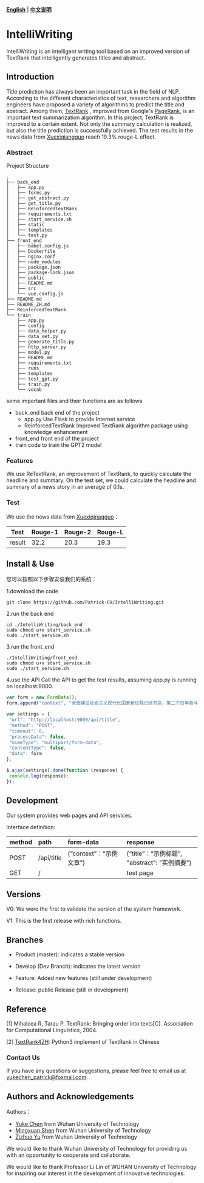 [**English**](README.md) | [**中文说明**](README_ZH.md)

# IntelliWriting

IntelliWriting is an intelligent writing tool based on an improved version of TextRank that intelligently generates titles and abstract.



## Introduction

Title prediction has always been an important task in the field of NLP. According to the different characteristics of text, researchers and algorithm engineers have proposed a variety of algorithms to predict the title and abstract. Among them, [TextRank](https://aclanthology.org/W04-3252.pdf) , improved from Google's [PageRank](https://en.wikipedia.org/wiki/PageRank), is an important text summarization algorithm. In this project, TextRank is improved to a certain extent. Not only the summary calculation is realized, but also the title prediction is successfully achieved. The test results in the news data from [Xuexiqiangguo](https://www.xuexi.cn/) reach 19.3% rouge-L effect.

### Abstract

Project Structure

```file tree
.
├── back_end
│   ├── app.py
│   ├── forms.py
│   ├── get_abstract.py
│   ├── get_title.py
│   ├── ReinforcedTextRank
│   ├── requirements.txt
│   ├── start_service.sh
│   ├── static
│   ├── templates
│   └── test.py
├── front_end
│   ├── babel.config.js
│   ├── Dockerfile
│   ├── nginx.conf
│   ├── node_modules
│   ├── package.json
│   ├── package-lock.json
│   ├── public
│   ├── README.md
│   ├── src
│   └── vue.config.js
├── README.md
├── README_ZH.md
├── ReinforcedTextRank
└── train
    ├── app.py
    ├── config
    ├── data_helper.py
    ├── data_set.py
    ├── generate_title.py
    ├── http_server.py
    ├── model.py
    ├── README.md
    ├── requirements.txt
    ├── runs
    ├── templates
    ├── test_gpt.py
    ├── train.py
    └── vocab
```

some important files and their functions are as follows
- back_end    back end of the project
  - app.py	Use Flask to provide Internet service
  - ReinforcedTextRank   Improved TextRank algorithm package using knowledge enhancement
- front_end   front end of the project
- train       code to train the GPT2 model




### Features

We use ReTextRank, an improvement of TextRank, to quickly calculate the headline and summary. On the test set, we could calculate the headline and summary of a news story in an average of 0.1s.



### Test

We use the news data from [Xuexiqinagguo](https://www.xuexi.cn/)：

| Test   | Rouge-1 | Rouge-2 | Rouge-L |
| ------ |---------|---------| ------- |
| result | 32.2    | 20.3    | 19.3    |



## Install & Use

您可以按照以下步骤安装我们的系统：

1.download the code

```shell
git clone https://github.com/Patrick-CH/IntelliWriting.git
```

2.run the back end

```shell
cd ./IntelliWriting/back_end
sudo chmod u+x start_service.sh
sudo ./start_service.sh
```

3.run the front_end

```shell
./IntelliWriting/front_end
sudo chmod u+x start_service.sh
sudo ./start_service.sh
```

4.use the API
Call the API to get the test results, assuming app.py is running on localhost:9000.

```javascript
var form = new FormData();
form.append("context", "全面建设社会主义现代化国家新征程已经开启，第二个百年奋斗目标就在前方。");

var settings = {
 "url": "http://localhost:9000/api/title",
 "method": "POST",
 "timeout": 0,
 "processData": false,
 "mimeType": "multipart/form-data",
 "contentType": false,
 "data": form
};

$.ajax(settings).done(function (response) {
 console.log(response);
});
```



## Development

Our system provides web pages and API services.

Interface definition:

| method | path       | form-data               | response                                      |
| :----- | :--------- | :---------------------- | :-------------------------------------------- |
| POST   | /api/title | {“context”：“示例文章”} | {“title”：“示例标题”, "abstract": "实例摘要"} |
| GET    | /          |                         | test page                                     |



## Versions

V0: We were the first to validate the version of the system framework.

V1: This is the first release with rich functions.



## Branches

- Product (master): indicates a stable version
- Develop (Dev Branch): indicates the latest version

- Feature: Added new features (still under development)

- Release: public Release (still in development)



## Reference

[1]  Mihalcea R, Tarau P. TextRank: Bringing order into texts[C]. Association for Computational Linguistics, 2004.

[2]  [TextRank4ZH](https://github.com/letiantian/TextRank4ZH): Python3 implement of TextRank in Chinese



### Contact Us

If you have any questions or suggestions, please feel free to email us at yukechen_patrick@foxmail.com.



## Authors and Acknowledgements

Authors：

- [Yuke Chen](https://github.com/Patrick-CH) from Wuhan University of Technology
- [Mingxuan Shen](https://github.com/Neige1729) from  Wuhan University of Technology
- [Zizhuo Yu](https://github.com/AdizeroYU) from Wuhan University of Technology



We would like to thank Wuhan University of Technology for providing us with an opportunity to cooperate and collaborate.

We would like to thank Professor Li Lin of WUHAN University of Technology for inspiring our interest in the development of innovative technologies.
